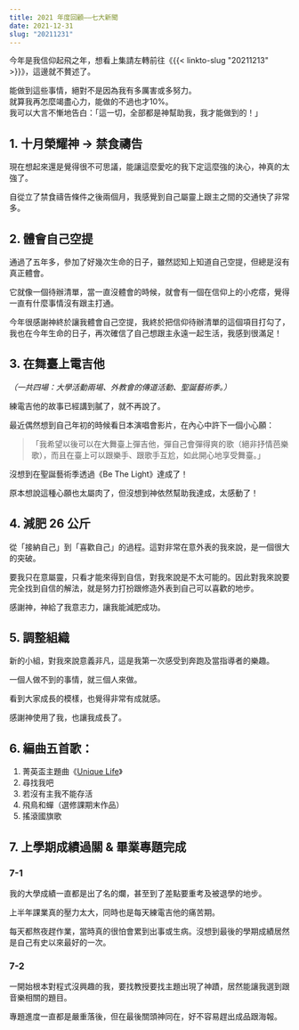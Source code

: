 ```yaml
---
title: 2021 年度回顧——七大新聞
date: 2021-12-31
slug: "20211231"
---
```


今年是我信仰起飛之年，想看上集請左轉前往《{{< linkto-slug "20211213" >}}》，這邊就不贅述了。

能做到這些事情，絕對不是因為我有多厲害或多努力。  
就算我再怎麼竭盡心力，能做的不過也才10%。  
我可以大言不慚地告白：「這一切，全部都是神幫助我，我才能做到的！」

## 1. 十月榮耀神 → 禁食禱告

現在想起來還是覺得很不可思議，能讓這麼愛吃的我下定這麼強的決心，神真的太強了。

自從立了禁食禱告條件之後兩個月，我感覺到自己屬靈上跟主之間的交通快了非常多。

## 2. 體會自己空提

通過了五年多，參加了好幾次生命的日子，雖然認知上知道自己空提，但總是沒有真正體會。

它就像一個待辦清單，當一直沒體會的時候，就會有一個在信仰上的小疙瘩，覺得一直有什麼事情沒有跟主打通。

今年很感謝神終於讓我體會自己空提，我終於把信仰待辦清單的這個項目打勾了，我也在今年生命的日子，再次確信了自己想跟主永遠一起生活，我感到很滿足！

## 3. 在舞臺上電吉他

_（一共四場：大學活動兩場、外教會的傳道活動、聖誕藝術季。）_

練電吉他的故事已經講到膩了，就不再說了。

最近偶然想到自己年初的時候看日本演唱會影片，在內心中許下一個小心願：

> 「我希望以後可以在大舞臺上彈吉他，彈自己會彈得爽的歌（絕非抒情芭樂歌），而且在臺上可以跟樂手、跟歌手互尬，如此開心地享受舞臺。」

沒想到在聖誕藝術季透過《Be The Light》達成了！

原本想說這種心願也太屬肉了，但沒想到神依然幫助我達成，太感動了！

## 4. 減肥 26 公斤

從「接納自己」到「喜歡自己」的過程。這對非常在意外表的我來說，是一個很大的突破。

要我只在意屬靈，只看才能來得到自信，對我來說是不太可能的。因此對我來說要完全找到自信的解法，就是努力打扮跟修造外表到自己可以喜歡的地步。

感謝神，神給了我意志力，讓我能減肥成功。

## 5. 調整組織

新的小組，對我來說意義非凡，這是我第一次感受到奔跑及當指導者的樂趣。

一個人做不到的事情，就三個人來做。

看到大家成長的模樣，也覺得非常有成就感。

感謝神使用了我，也讓我成長了。

## 6. 編曲五首歌：

1. 菁英盃主題曲《[Unique Life](https://streetvoice.com/revol0730/songs/696759/)》
1. 尋找我吧
1. 若沒有主我不能存活
1. 飛鳥和蟬（選修課期末作品）
1. 搖滾國旗歌

## 7. 上學期成績過關 & 畢業專題完成

### 7-1

我的大學成績一直都是出了名的爛，甚至到了差點要重考及被退學的地步。

上半年課業真的壓力太大，同時也是每天練電吉他的痛苦期。

每天都熬夜趕作業，當時真的很怕會累到出事或生病。沒想到最後的學期成績居然是自己有史以來最好的一次。

### 7-2

一開始根本對程式沒興趣的我，要找教授要找主題出現了神蹟，居然能讓我選到跟音樂相關的題目。

專題進度一直都是嚴重落後，但在最後關頭神同在，好不容易趕出成品跟海報。
